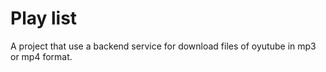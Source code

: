 # Play list
A project that use a backend service for download files of oyutube in mp3 or mp4 format.